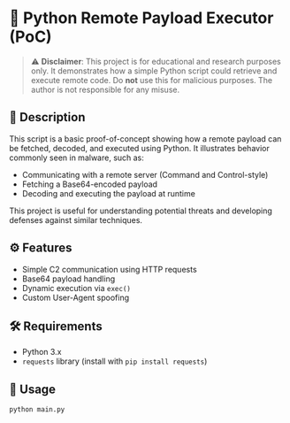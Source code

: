 # 🔬 Python Remote Payload Executor (PoC)

> ⚠️ **Disclaimer**: This project is for educational and research purposes only. It demonstrates how a simple Python script could retrieve and execute remote code. Do **not** use this for malicious purposes. The author is not responsible for any misuse.

## 📜 Description

This script is a basic proof-of-concept showing how a remote payload can be fetched, decoded, and executed using Python. It illustrates behavior commonly seen in malware, such as:

- Communicating with a remote server (Command and Control-style)
- Fetching a Base64-encoded payload
- Decoding and executing the payload at runtime

This project is useful for understanding potential threats and developing defenses against similar techniques.

## ⚙️ Features

- Simple C2 communication using HTTP requests
- Base64 payload handling
- Dynamic execution via `exec()`
- Custom User-Agent spoofing

## 🛠️ Requirements

- Python 3.x
- `requests` library (install with `pip install requests`)

## 🚀 Usage

```bash
python main.py

